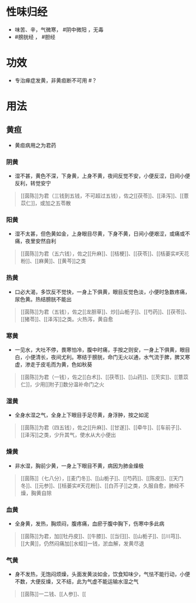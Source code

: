 # 性味归经
- 味苦、辛，气微寒， #阴中微阳 ，无毒
- #膀胱经 ， #胆经 
# 功效
- 专治瘅症发黄，非黄疸断不可用 #？ 
# 用法
## 黄疸
- 黄疸病用之为君药
### 阴黄
- 湿不甚，黄色不深，下身黄，上身不黄，夜间反觉不安，小便反涩，日间小便反利，转觉安宁
>[[茵陈]]为君（三钱到五钱，不可超过五钱），佐之[[茯苓]]、[[泽泻]]、[[薏苡仁]]，或加之五苓散
### 阳黄
- 湿不太甚，但色黄如金，上身眼目尽黄，下身不黄，日间小便艰涩，或痛或不痛，夜里安然自利
>[[茵陈]]为君（五六钱），佐之[[升麻]]、[[桔梗]]、[[茯苓]]、[[栝蒌实#天花粉]]、[[麻黄]]、[[黄芩]]之类
### 热黄
- 口必大渴，多饮反不觉快，一身上下俱黄，眼目反觉色淡，小便时急数疼痛，尿色黄。热结膀胱不能出
>[[茵陈]]为君（五钱），佐之[[龙胆草]]、炒[[山栀子]]、[[芍药]]、[[茯苓]]、[[猪苓]]、[[泽泻]]之类。火热泻，黄自愈
### 寒黄
- 一见水，大吐不停，畏寒怕冷，腹中时痛，手按之则安，一身上下俱黄，眼目白，小便清长，夜间尤利。寒结于膀胱，命门无火以通，水气流于脾，脾又寒虚，渗走于皮毛而为黄，色如秋葵
>[[茵陈]]为君（一钱），佐之[[白术]]、[[茯苓]]、[[山药]]、[[芡实]]、[[薏苡仁]]，少用[[附子]]数分温补命门之火
### 湿黄
- 全身水湿之气，全身上下眼目手足尽黄，身浮肿，按之如泥
>[[茵陈]]为君（四五钱），佐之[[升麻]]、[[甘遂]]、[[牵牛]]、[[车前子]]、[[泽泻]]之类，少升其气，使水从大小便出
### 燥黄
- 非水湿，胸前少黄，一身上下眼目不黄，病因为肺金燥极
>[[茵陈]]（七八分），[[麦门冬]]、[[山栀子]]、[[芍药]]、[[陈皮]]、[[天门冬]]、[[元参]]、[[栝蒌实#天花粉]]、[[白芥子]]之类，久服自愈，肺经不燥，胸黄自除
### 血黄
- 全身黄，发热，胸烦闷，腹疼痛，血瘀于腹中胸下，伤寒中多此病
>[[茵陈]]为君，加[[牡丹皮]]、[[牛膝]]、[[当归]]、[[山栀子]]、[[川芎]]、[[大黄]]，仍然闷痛加[[水蛭]]一钱，淤血解，发黄尽退
### 气黄
- 身不发热，无饱闷烦燥，头面发黄淡如金，饮食知味少，气怯不能行动，小便不数，大便反燥，又不结，此为气虚不能运输水湿之气
>[[茵陈]]一二钱、[[人参]]、[[